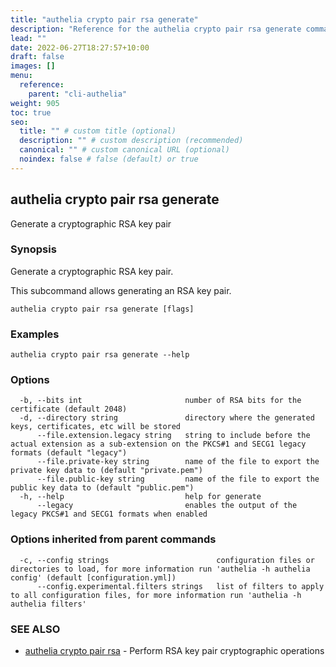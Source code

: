 ```yaml
---
title: "authelia crypto pair rsa generate"
description: "Reference for the authelia crypto pair rsa generate command."
lead: ""
date: 2022-06-27T18:27:57+10:00
draft: false
images: []
menu:
  reference:
    parent: "cli-authelia"
weight: 905
toc: true
seo:
  title: "" # custom title (optional)
  description: "" # custom description (recommended)
  canonical: "" # custom canonical URL (optional)
  noindex: false # false (default) or true
---
```


## authelia crypto pair rsa generate

Generate a cryptographic RSA key pair

### Synopsis

Generate a cryptographic RSA key pair.

This subcommand allows generating an RSA key pair.

```
authelia crypto pair rsa generate [flags]
```

### Examples

```
authelia crypto pair rsa generate --help
```

### Options

```
  -b, --bits int                       number of RSA bits for the certificate (default 2048)
  -d, --directory string               directory where the generated keys, certificates, etc will be stored
      --file.extension.legacy string   string to include before the actual extension as a sub-extension on the PKCS#1 and SECG1 legacy formats (default "legacy")
      --file.private-key string        name of the file to export the private key data to (default "private.pem")
      --file.public-key string         name of the file to export the public key data to (default "public.pem")
  -h, --help                           help for generate
      --legacy                         enables the output of the legacy PKCS#1 and SECG1 formats when enabled
```

### Options inherited from parent commands

```
  -c, --config strings                        configuration files or directories to load, for more information run 'authelia -h authelia config' (default [configuration.yml])
      --config.experimental.filters strings   list of filters to apply to all configuration files, for more information run 'authelia -h authelia filters'
```

### SEE ALSO

* [authelia crypto pair rsa](authelia_crypto_pair_rsa.md)	 - Perform RSA key pair cryptographic operations

